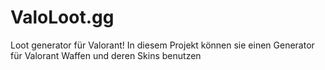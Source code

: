 # ValoLoot.gg
Loot generator für Valorant!
In diesem Projekt können sie einen Generator für Valorant Waffen und deren Skins benutzen